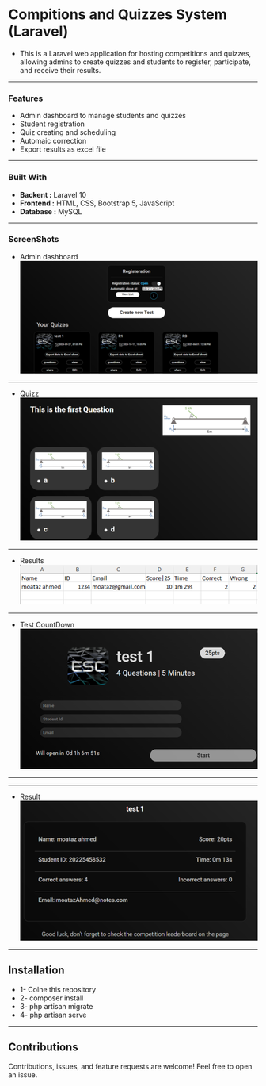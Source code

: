 # Compitions and Quizzes System (Laravel)

- This is a Laravel web application for hosting
competitions and quizzes, allowing admins to create
quizzes and students to register, participate, and
receive their results.
_______________________

### Features
* Admin dashboard to manage students and quizzes
* Student registration
* Quiz creating and scheduling
* Automaic correction
* Export results as excel file

_______________________

### Built With
* <b>Backent :</b> Laravel 10
* <b>Frontend :</b> HTML, CSS, Bootstrap 5, JavaScript 
* <b>Database :</b> MySQL

_______________________

### ScreenShots

- Admin dashboard
![alt text](readme_images/image2.png)

________________

- Quizz 
![alt text](readme_images/image.png)

________________

- Results
![alt text](readme_images/image3.png)

________________

- Test CountDown
![alt text](readme_images/image4.png)

________________
________________

- Result
![alt text](readme_images/image5.png)

________________

## Installation

- 1- Colne this repository
- 2- composer install
- 3- php artisan migrate 
- 4- php artisan serve

_______________

## Contributions
Contributions, issues, and feature requests are welcome! Feel free to open an issue.
